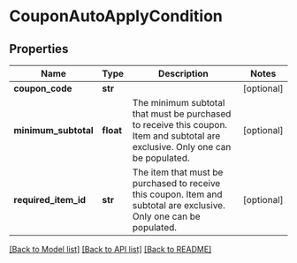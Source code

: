 # CouponAutoApplyCondition

## Properties
Name | Type | Description | Notes
------------ | ------------- | ------------- | -------------
**coupon_code** | **str** |  | [optional] 
**minimum_subtotal** | **float** | The minimum subtotal that must be purchased to receive this coupon. Item and subtotal are exclusive.  Only one can be populated. | [optional] 
**required_item_id** | **str** | The item that must be purchased to receive this coupon. Item and subtotal are exclusive.  Only one can be populated. | [optional] 

[[Back to Model list]](../README.md#documentation-for-models) [[Back to API list]](../README.md#documentation-for-api-endpoints) [[Back to README]](../README.md)


